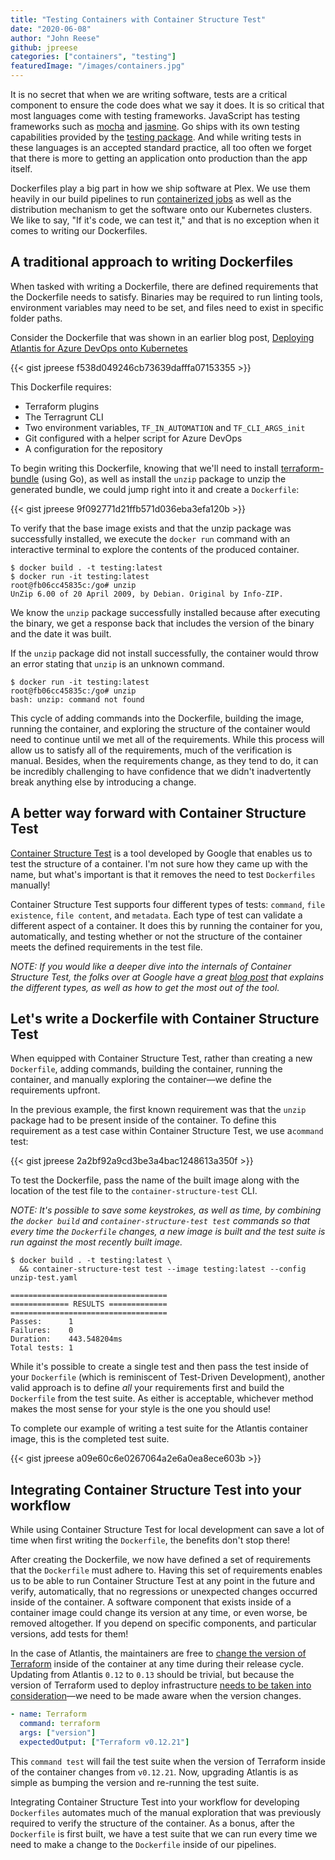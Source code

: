 ```yaml
---
title: "Testing Containers with Container Structure Test"
date: "2020-06-08"
author: "John Reese"
github: jpreese
categories: ["containers", "testing"]
featuredImage: "/images/containers.jpg"
---
```


It is no secret that when we are writing software, tests are a critical component to ensure the code does what we say it does. It is so critical that most languages come with testing frameworks. JavaScript has testing frameworks such as [mocha](https://mochajs.org/) and [jasmine](https://jasmine.github.io/). Go ships with its own testing capabilities provided by the [testing package](https://golang.org/pkg/testing/). And while writing tests in these languages is an accepted standard practice, all too often we forget that there is more to getting an application onto production than the app itself.

Dockerfiles play a big part in how we ship software at Plex. We use them heavily in our build pipelines to run [containerized jobs](https://docs.microsoft.com/en-us/azure/devops/pipelines/process/container-phases?view=azure-devops) as well as the distribution mechanism to get the software onto our Kubernetes clusters.  We like to say, "If it's code, we can test it," and that is no exception when it comes to writing our Dockerfiles.

## A traditional approach to writing Dockerfiles

When tasked with writing a Dockerfile, there are defined requirements that the Dockerfile needs to satisfy. Binaries may be required to run linting tools, environment variables may need to be set, and files need to exist in specific folder paths.

Consider the Dockerfile that was shown in an earlier blog post, [Deploying Atlantis for Azure DevOps onto Kubernetes](../deploying-infrastructure-azure/)

{{< gist jpreese f538d049246cb73639dafffa07153355 >}}

This Dockerfile requires:

- Terraform plugins
- The Terragrunt CLI
- Two environment variables, `TF_IN_AUTOMATION` and `TF_CLI_ARGS_init`
- Git configured with a helper script for Azure DevOps
- A configuration for the repository

To begin writing this Dockerfile, knowing that we'll need to install [terraform-bundle](https://github.com/hashicorp/terraform/tree/master/tools/terraform-bundle) (using Go), as well as install the `unzip` package to unzip the generated bundle, we could jump right into it and create a `Dockerfile`:

{{< gist jpreese 9f092771d21ffb571d036eba3efa120b >}}

To verify that the base image exists and that the unzip package was successfully installed, we execute the `docker run` command with an interactive terminal to explore the contents of the produced container.

```shell
$ docker build . -t testing:latest
$ docker run -it testing:latest
root@fb06cc45835c:/go# unzip
UnZip 6.00 of 20 April 2009, by Debian. Original by Info-ZIP.
```

We know the `unzip` package successfully installed because after executing the binary, we get a response back that includes the version of the binary and the date it was built.

If the `unzip` package did not install successfully, the container would throw an error stating that `unzip` is an unknown command.

```shell
$ docker run -it testing:latest
root@fb06cc45835c:/go# unzip
bash: unzip: command not found
```

This cycle of adding commands into the Dockerfile, building the image, running the container, and exploring the structure of the container would need to continue until we met all of the requirements. While this process will allow us to satisfy all of the requirements, much of the verification is manual. Besides, when the requirements change, as they tend to do, it can be incredibly challenging to have confidence that we didn't inadvertently break anything else by introducing a change.

## A better way forward with Container Structure Test

[Container Structure Test](https://github.com/GoogleContainerTools/container-structure-test) is a tool developed by Google that enables us to test the structure of a container. I'm not sure how they came up with the name, but what's important is that it removes the need to test `Dockerfiles` manually!

Container Structure Test supports four different types of tests: `command`, `file existence`, `file content`, and `metadata`. Each type of test can validate a different aspect of a container. It does this by running the container for you, automatically, and testing whether or not the structure of the container meets the defined requirements in the test file.

*NOTE: If you would like a deeper dive into the internals of Container Structure Test, the folks over at Google have a great [blog post](https://opensource.googleblog.com/2018/01/container-structure-tests-unit-tests.html) that explains the different types, as well as how to get the most out of the tool.*

## Let's write a Dockerfile with Container Structure Test

When equipped with Container Structure Test, rather than creating a new `Dockerfile`, adding commands, building the container, running the container, and manually exploring the container—we define the requirements upfront.

In the previous example, the first known requirement was that the `unzip` package had to be present inside of the container. To define this requirement as a test case within Container Structure Test, we use a`command` test:

{{< gist jpreese 2a2bf92a9cd3be3a4bac1248613a350f >}}

To test the Dockerfile, pass the name of the built image along with the location of the test file to the `container-structure-test` CLI. 

*NOTE: It's possible to save some keystrokes, as well as time, by combining the `docker build` and `container-structure-test test` commands so that every time the `Dockerfile` changes, a new image is built and the test suite is run against the most recently built image.*

```shell
$ docker build . -t testing:latest \
  && container-structure-test test --image testing:latest --config unzip-test.yaml

===================================
============= RESULTS =============
===================================
Passes:      1
Failures:    0
Duration:    443.548204ms
Total tests: 1
```

While it's possible to create a single test and then pass the test inside of your `Dockerfile` (which is reminiscent of Test-Driven Development), another valid approach is to define _all_ your requirements first and build the `Dockerfile` from the test suite. As either is acceptable, whichever method makes the most sense for your style is the one you should use!

To complete our example of writing a test suite for the Atlantis container image, this is the completed test suite.

{{< gist jpreese a09e60c6e0267064a2e6a0ea8ece603b >}}

## Integrating Container Structure Test into your workflow

While using Container Structure Test for local development can save a lot of time when first writing the `Dockerfile`, the benefits don't stop there!

After creating the Dockerfile, we now have defined a set of requirements that the `Dockerfile` must adhere to. Having this set of requirements enables us to be able to run Container Structure Test at any point in the future and verify, automatically, that no regressions or unexpected changes occurred inside of the container. A software component that exists inside of a container image could change its version at any time, or even worse, be removed altogether. If you depend on specific components, and particular versions, add tests for them!

In the case of Atlantis, the maintainers are free to [change the version of Terraform](https://github.com/runatlantis/atlantis/commit/a9873aeb585c9e03e89c188feb9dd0e7086ebdf3) inside of the container at any time during their release cycle. Updating from Atlantis `0.12` to `0.13` should be trivial, but because the version of Terraform used to deploy infrastructure [needs to be taken into consideration](https://github.com/hashicorp/terraform/issues/19290#issuecomment-436012086)—we need to be made aware when the version changes.

```yaml
- name: Terraform
  command: terraform
  args: ["version"]
  expectedOutput: ["Terraform v0.12.21"]
```

This `command test` will fail the test suite when the version of Terraform inside of the container changes from `v0.12.21`. Now, upgrading Atlantis is as simple as bumping the version and re-running the test suite.

Integrating Container Structure Test into your workflow for developing `Dockerfiles` automates much of the manual exploration that was previously required to verify the structure of the container. As a bonus, after the `Dockerfile` is first built, we have a test suite that we can run every time we need to make a change to the `Dockerfile` inside of our pipelines.
